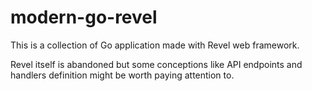 # modern-go-revel

This is a collection of Go application made with Revel web framework.

Revel itself is abandoned but some conceptions like API endpoints and handlers definition might be worth paying attention to.
